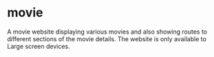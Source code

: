 # movie
A movie website displaying various movies and also showing routes to different sections of the movie details. The website is only available to Large screen devices. 
